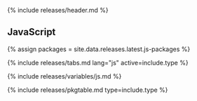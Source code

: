 {% include releases/header.md %}

## JavaScript

{% assign packages = site.data.releases.latest.js-packages %}

{% include releases/tabs.md lang="js" active=include.type %}

{% include releases/variables/js.md %}

{% include releases/pkgtable.md type=include.type %}